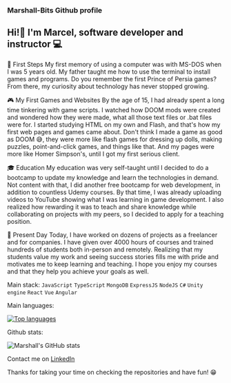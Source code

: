 ### Marshall-Bits Github profile

## Hi!🖖 I'm  Marcel, software developer and instructor 💻 

👶 First Steps
My first memory of using a computer was with MS-DOS when I was 5 years old. My father taught me how to use the terminal to install games and programs. Do you remember the first Prince of Persia games? From there, my curiosity about technology has never stopped growing.

🎮 My First Games and Websites
By the age of 15, I had already spent a long time tinkering with game scripts. I watched how DOOM mods were created and wondered how they were made, what all those text files or .bat files were for. I started studying HTML on my own and Flash, and that's how my first web pages and games came about. Don't think I made a game as good as DOOM 😅, they were more like flash games for dressing up dolls, making puzzles, point-and-click games, and things like that. And my pages were more like Homer Simpson's, until I got my first serious client.

🎓 Education
My education was very self-taught until I decided to do a bootcamp to update my knowledge and learn the technologies in demand. Not content with that, I did another free bootcamp for web development, in addition to countless Udemy courses. By that time, I was already uploading videos to YouTube showing what I was learning in game development. I also realized how rewarding it was to teach and share knowledge while collaborating on projects with my peers, so I decided to apply for a teaching position.

🚀 Present Day
Today, I have worked on dozens of projects as a freelancer and for companies. I have given over 4000 hours of courses and trained hundreds of students both in-person and remotely. Realizing that my students value my work and seeing success stories fills me with pride and motivates me to keep learning and teaching. I hope you enjoy my courses and that they help you achieve your goals as well.

Main stack: <code>JavaScript</code> <code>TypeScript</code> <code>MongoDB</code> <code>ExpressJS</code> <code>NodeJS</code> <code>C#</code> <code>Unity engine</code> <code>React</code> <code>Vue</code> <code>Angular</code>


Main languages:

[![Top languages](https://github-readme-stats.vercel.app/api/top-langs/?username=Marshall-Bits&layout=compact)](https://github.com/anuraghazra/github-readme-stats)

Github stats:

![Marshall's GitHub stats](https://github-readme-stats.vercel.app/api?username=Marshall-Bits&show_icons=true&hide=stars,issues)

Contact me on [LinkedIn](https://www.linkedin.com/in/marcel-bosch-developer/)

Thanks for taking your time on checking the repositories and have fun! 😁 

